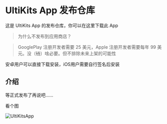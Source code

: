 # UltiKits App 发布仓库

这是 UltiKits App 的发布仓库，你可以在这里下载此 App

> 为什么不发布到应用商店？

> GooglePlay 注册开发者需要 25 美元，Apple 注册开发者需要每年 99 美元。没（~~钱~~）啥必要。但不排除未来上架的可能性

安卓用户可以直接下载安装，iOS用户需要自行签名后安装

## 介绍

等正式发布了再说吧......

看个图

![UltiKitsApp](https://user-images.githubusercontent.com/62180110/222903776-2cdc2d17-e65f-48ae-970b-fd6b57d3a4df.png)
